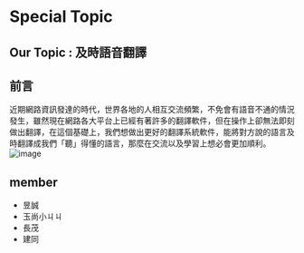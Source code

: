 # Special Topic
## Our Topic : 及時語音翻譯
## 前言
近期網路資訊發達的時代，世界各地的人相互交流頻繁，不免會有語音不通的情況發生，雖然現在網路各大平台上已經有著許多的翻譯軟件，但在操作上卻無法即刻做出翻譯，在這個基礎上，我們想做出更好的翻譯系統軟件，能將對方說的語言及時翻譯成我們「聽」得懂的語言，那麼在交流以及學習上想必會更加順利。
![image](https://user-images.githubusercontent.com/62127656/123586483-5d886780-d817-11eb-9a70-11fb3631bf14.png)

## member
* 昱誠
* 玉尚小ㄐㄐ
* 長茂
* 建同
